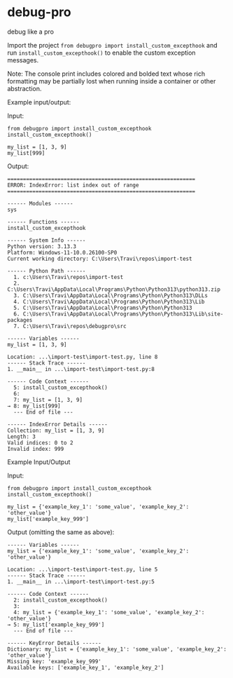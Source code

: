 # debug-pro
debug like a pro

Import the project `from debugpro import install_custom_excepthook` and run `install_custom_excepthook()` to enable the custom exception messages.

Note: The console print includes colored and bolded text whose rich formatting may be partially lost when running inside a container or other abstraction.

Example input/output:

Input:
```
from debugpro import install_custom_excepthook
install_custom_excepthook()

my_list = [1, 3, 9]
my_list[999]
```

Output:
```
============================================================
ERROR: IndexError: list index out of range
============================================================

------ Modules ------
sys

------ Functions ------
install_custom_excepthook

------ System Info ------
Python version: 3.13.3
Platform: Windows-11-10.0.26100-SP0
Current working directory: C:\Users\Travi\repos\import-test

------ Python Path ------
  1. c:\Users\Travi\repos\import-test
  2. C:\Users\Travi\AppData\Local\Programs\Python\Python313\python313.zip
  3. C:\Users\Travi\AppData\Local\Programs\Python\Python313\DLLs
  4. C:\Users\Travi\AppData\Local\Programs\Python\Python313\Lib
  5. C:\Users\Travi\AppData\Local\Programs\Python\Python313
  6. C:\Users\Travi\AppData\Local\Programs\Python\Python313\Lib\site-packages
  7. C:\Users\Travi\repos\debugpro\src

------ Variables ------
my_list = [1, 3, 9]

Location: ...\import-test\import-test.py, line 8
------ Stack Trace ------
1. __main__ in ...\import-test\import-test.py:8

------ Code Context ------
  5: install_custom_excepthook()
  6:
  7: my_list = [1, 3, 9]
→ 8: my_list[999]
  --- End of file ---

------ IndexError Details ------
Collection: my_list = [1, 3, 9]
Length: 3
Valid indices: 0 to 2
Invalid index: 999
```

Example Input/Output

Input:
```
from debugpro import install_custom_excepthook
install_custom_excepthook()

my_list = {'example_key_1': 'some_value', 'example_key_2': 'other_value'}
my_list['example_key_999']
```

Output (omitting the same as above):
```
------ Variables ------
my_list = {'example_key_1': 'some_value', 'example_key_2': 'other_value'}

Location: ...\import-test\import-test.py, line 5
------ Stack Trace ------
1. __main__ in ...\import-test\import-test.py:5

------ Code Context ------
  2: install_custom_excepthook()
  3:
  4: my_list = {'example_key_1': 'some_value', 'example_key_2': 'other_value'}
→ 5: my_list['example_key_999']
  --- End of file ---

------ KeyError Details ------
Dictionary: my_list = {'example_key_1': 'some_value', 'example_key_2': 'other_value'}
Missing key: 'example_key_999'
Available keys: ['example_key_1', 'example_key_2']
```
